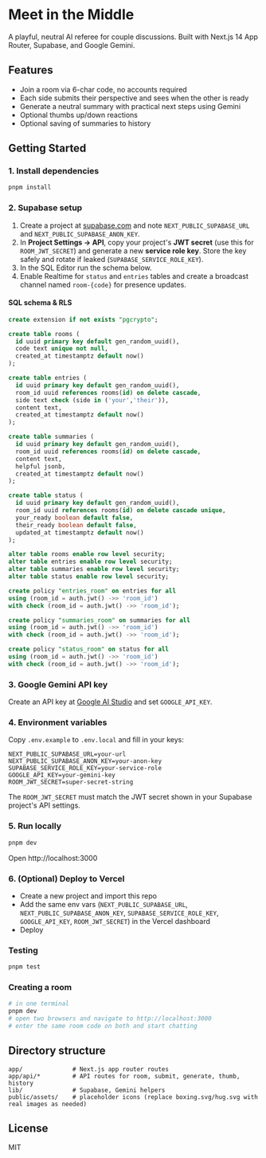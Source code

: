 # Meet in the Middle

A playful, neutral AI referee for couple discussions. Built with Next.js 14 App Router, Supabase, and Google Gemini.

## Features
- Join a room via 6-char code, no accounts required
- Each side submits their perspective and sees when the other is ready
- Generate a neutral summary with practical next steps using Gemini
- Optional thumbs up/down reactions
- Optional saving of summaries to history

## Getting Started

### 1. Install dependencies
```bash
pnpm install
```

### 2. Supabase setup
1. Create a project at [supabase.com](https://supabase.com) and note `NEXT_PUBLIC_SUPABASE_URL` and `NEXT_PUBLIC_SUPABASE_ANON_KEY`.
2. In **Project Settings → API**, copy your project's **JWT secret** (use this for `ROOM_JWT_SECRET`) and generate a new **service role key**. Store the key safely and rotate if leaked (`SUPABASE_SERVICE_ROLE_KEY`).
3. In the SQL Editor run the schema below.
4. Enable Realtime for `status` and `entries` tables and create a broadcast channel named `room-{code}` for presence updates.

#### SQL schema & RLS
```sql
create extension if not exists "pgcrypto";

create table rooms (
  id uuid primary key default gen_random_uuid(),
  code text unique not null,
  created_at timestamptz default now()
);

create table entries (
  id uuid primary key default gen_random_uuid(),
  room_id uuid references rooms(id) on delete cascade,
  side text check (side in ('your','their')),
  content text,
  created_at timestamptz default now()
);

create table summaries (
  id uuid primary key default gen_random_uuid(),
  room_id uuid references rooms(id) on delete cascade,
  content text,
  helpful jsonb,
  created_at timestamptz default now()
);

create table status (
  id uuid primary key default gen_random_uuid(),
  room_id uuid references rooms(id) on delete cascade unique,
  your_ready boolean default false,
  their_ready boolean default false,
  updated_at timestamptz default now()
);

alter table rooms enable row level security;
alter table entries enable row level security;
alter table summaries enable row level security;
alter table status enable row level security;

create policy "entries_room" on entries for all
using (room_id = auth.jwt() ->> 'room_id')
with check (room_id = auth.jwt() ->> 'room_id');

create policy "summaries_room" on summaries for all
using (room_id = auth.jwt() ->> 'room_id')
with check (room_id = auth.jwt() ->> 'room_id');

create policy "status_room" on status for all
using (room_id = auth.jwt() ->> 'room_id')
with check (room_id = auth.jwt() ->> 'room_id');
```

### 3. Google Gemini API key
Create an API key at [Google AI Studio](https://aistudio.google.com) and set `GOOGLE_API_KEY`.

### 4. Environment variables
Copy `.env.example` to `.env.local` and fill in your keys:
```
NEXT_PUBLIC_SUPABASE_URL=your-url
NEXT_PUBLIC_SUPABASE_ANON_KEY=your-anon-key
SUPABASE_SERVICE_ROLE_KEY=your-service-role
GOOGLE_API_KEY=your-gemini-key
ROOM_JWT_SECRET=super-secret-string
```

The `ROOM_JWT_SECRET` must match the JWT secret shown in your Supabase project's API settings.

### 5. Run locally
```bash
pnpm dev
```
Open http://localhost:3000

### 6. (Optional) Deploy to Vercel
- Create a new project and import this repo
- Add the same env vars (`NEXT_PUBLIC_SUPABASE_URL`, `NEXT_PUBLIC_SUPABASE_ANON_KEY`, `SUPABASE_SERVICE_ROLE_KEY`, `GOOGLE_API_KEY`, `ROOM_JWT_SECRET`) in the Vercel dashboard
- Deploy

### Testing
```bash
pnpm test
```

### Creating a room
```bash
# in one terminal
pnpm dev
# open two browsers and navigate to http://localhost:3000
# enter the same room code on both and start chatting
```

## Directory structure
```
app/              # Next.js app router routes
app/api/*         # API routes for room, submit, generate, thumb, history
lib/              # Supabase, Gemini helpers
public/assets/    # placeholder icons (replace boxing.svg/hug.svg with real images as needed)
```

## License
MIT
